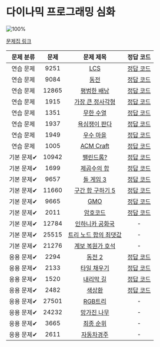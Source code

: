 # 다이나믹 프로그래밍 심화

![100%](https://progress-bar.xyz/17/?scale=25&title=progress&width=500&color=babaca&suffix=/25)

[문제집 링크](https://www.acmicpc.net/workbook/view/23049)

| 문제 분류 | 문제 | 문제 제목 | 정답 코드 |
| :--: | :--: | :--: | :--: |
| 연습 문제 | 9251 | [LCS](https://www.acmicpc.net/problem/9251) | [정답 코드](../Appendix%20E/solutions/9251.cpp) |
| 연습 문제 | 9084 | [동전](https://www.acmicpc.net/problem/9084) | [정답 코드](../Appendix%20E/solutions/9084.cpp) |
| 연습 문제 | 12865 | [평범한 배낭](https://www.acmicpc.net/problem/12865) | [정답 코드](../Appendix%20E/solutions/12865.cpp) |
| 연습 문제 | 1915 | [가장 큰 정사각형](https://www.acmicpc.net/problem/1915) | [정답 코드](../Appendix%20E/solutions/1915.cpp) |
| 연습 문제 | 1351 | [무한 수열](https://www.acmicpc.net/problem/1351) | [정답 코드](../Appendix%20E/solutions/1351.cpp) |
| 연습 문제 | 1937 | [욕심쟁이 판다](https://www.acmicpc.net/problem/1937) | [정답 코드](../Appendix%20E/solutions/1937.cpp) |
| 연습 문제 | 1949 | [우수 마을](https://www.acmicpc.net/problem/1949) | [정답 코드](../Appendix%20E/solutions/1949.cpp) |
| 연습 문제 | 1005 | [ACM Craft](https://www.acmicpc.net/problem/1005) | [정답 코드](../Appendix%20E/solutions/1005.cpp) |
| 기본 문제✔ | 10942 | [팰린드롬?](https://www.acmicpc.net/problem/10942) | [정답 코드](../Appendix%20E/solutions/10942.cpp) |
| 기본 문제✔ | 1699 | [제곱수의 합](https://www.acmicpc.net/problem/1699) | [정답 코드](../Appendix%20E/solutions/1699.cpp) |
| 기본 문제✔ | 9657 | [돌 게임 3](https://www.acmicpc.net/problem/9657) | [정답 코드](../Appendix%20E/solutions/9657.cpp) |
| 기본 문제✔ | 11660 | [구간 합 구하기 5](https://www.acmicpc.net/problem/11660) | [정답 코드](../Appendix%20E/solutions/11660.cpp) |
| 기본 문제✔ | 9665 | [GMO](https://www.acmicpc.net/problem/9665) | [정답 코드](../Appendix%20E/solutions/9665.cpp) |
| 기본 문제✔ | 2011 | [암호코드](https://www.acmicpc.net/problem/2011) | [정답 코드](../Appendix%20E/solutions/2011.cpp) |
| 기본 문제✔ | 12784 | [인하니카 공화국](https://www.acmicpc.net/problem/12784) | - |
| 기본 문제✔ | 25515 | [트리 노드 합의 최댓값](https://www.acmicpc.net/problem/25515) | - |
| 기본 문제✔ | 21276 | [계보 복원가 호석](https://www.acmicpc.net/problem/21276) | - |
| 응용 문제✔ | 2294 | [동전 2](https://www.acmicpc.net/problem/2294) | [정답 코드](../Appendix%20E/solutions/2294.cpp) |
| 응용 문제✔ | 2133 | [타일 채우기](https://www.acmicpc.net/problem/2133) | [정답 코드](../Appendix%20E/solutions/2133.cpp) |
| 응용 문제✔ | 1520 | [내리막 길](https://www.acmicpc.net/problem/1520) | [정답 코드](../Appendix%20E/solutions/1520.cpp) |
| 응용 문제✔ | 2482 | [색상환](https://www.acmicpc.net/problem/2482) | [정답 코드](../Appendix%20E/solutions/2482.cpp) |
| 응용 문제✔ | 27501 | [RGB트리](https://www.acmicpc.net/problem/27501) | - |
| 응용 문제✔ | 24232 | [망가진 나무](https://www.acmicpc.net/problem/24232) | - |
| 응용 문제✔ | 3665 | [최종 순위](https://www.acmicpc.net/problem/3665) | - |
| 응용 문제✔ | 2611 | [자동차경주](https://www.acmicpc.net/problem/2611) | - |

